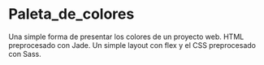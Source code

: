 # Paleta_de_colores
Una simple forma de presentar los colores de un proyecto web. HTML preprocesado con Jade. Un simple layout con flex y el CSS preprocesado con Sass.
